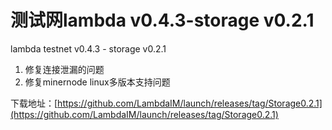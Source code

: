 # 测试网lambda v0.4.3-storage v0.2.1

lambda testnet v0.4.3 - storage v0.2.1

1. 修复连接泄漏的问题
2. 修复minernode linux多版本支持问题

下载地址：[https://github.com/LambdaIM/launch/releases/tag/Storage0.2.1](https://github.com/LambdaIM/launch/releases/tag/Storage0.2.1)
